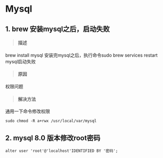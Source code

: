 # Mysql
## 1. brew 安装mysql之后，启动失败

>#### 描述
brew install mysql 安装完mysql之后，执行命令sudo brew services restart mysql启动失败
> #### 原因
权限问题
> #### 解决方法
通用一下命令修改权限
```
sudo chmod -R a+rwx /usr/local/var/mysql
```
## 2. mysql 8.0 版本修改root密码
```
alter user 'root'@'localhost'IDENTIFIED BY '密码';
```
